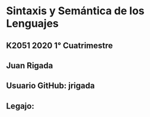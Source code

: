 # Sintaxis y Semántica de los Lenguajes 
## K2051 2020 1° Cuatrimestre

## Juan Rigada
## Usuario GitHub: jrigada
## Legajo: 


